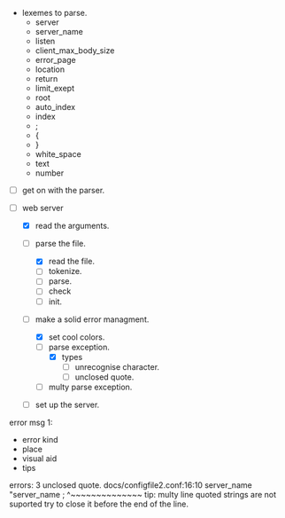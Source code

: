- lexemes to parse.
	- server
	- server_name
	- listen
	- client_max_body_size
	- error_page
	- location
	- return
	- limit_exept
	- root
	- auto_index
	- index
	- ;
	- {
	- }
	- white_space
	- text
	- number


- [ ] get on with the parser.

- [ ] web server
	- [x] read the arguments.
	- [ ] parse the file.
		- [x] read the file.
		- [ ] tokenize.
		- [ ] parse.
		- [ ] check
		- [ ] init.
	- [ ] make a solid error managment.
		- [x] set cool colors.
		- [ ] parse exception.
			- [x] types
				- [ ] unrecognise character.
				- [ ] unclosed quote.
		- [ ] multy parse exception.
	- [ ] set up the server.



error msg 1:
- error kind
- place
- visual aid
- tips










errors: 3
unclosed quote.
docs/configfile2.conf:16:10
	server_name "server_name ;
				^~~~~~~~~~~~~~~
tip: multy line quoted strings are not suported try to close it before the end of the line.















